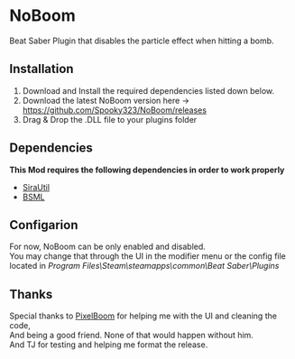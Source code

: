 # NoBoom
Beat Saber Plugin that disables the particle effect when hitting a bomb.

## Installation

1. Download and Install the required dependencies listed down below.
2. Download the latest NoBoom version here -> https://github.com/Spooky323/NoBoom/releases
3. Drag & Drop the .DLL file to your plugins folder

## Dependencies
**This Mod requires the following dependencies in order to work properly** <br />
- [SiraUtil](https://github.com/Auros/SiraUtil)
- [BSML](https://github.com/monkeymanboy/BeatSaberMarkupLanguage)

## Configarion

For now, NoBoom can be only enabled and disabled. <br />
You may change that through the UI in the modifier menu or the config file
located in *Program Files\Steam\steamapps\common\Beat Saber\Plugins*

## Thanks

Special thanks to [PixelBoom](https://github.com/rithik-b) for helping me with the UI and cleaning the code,<br />
And being a good friend. None of that would happen without him.<br />
And TJ for testing and helping me format the release.
